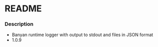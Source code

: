 # README #

### Description ###

* Banyan runtime logger with output to stdout and files in JSON format
* 1.0.9
